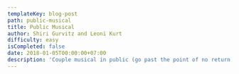 ```yaml
---
templateKey: blog-post
path: public-musical
title: Public Musical
author: Shiri Gurvitz and Leoni Kurt
difficulty: easy
isCompleted: false
date: 2018-01-05T00:00:00+07:00
description: 'Couple musical in public (go past the point of no return, no backward glances)'
---
```


